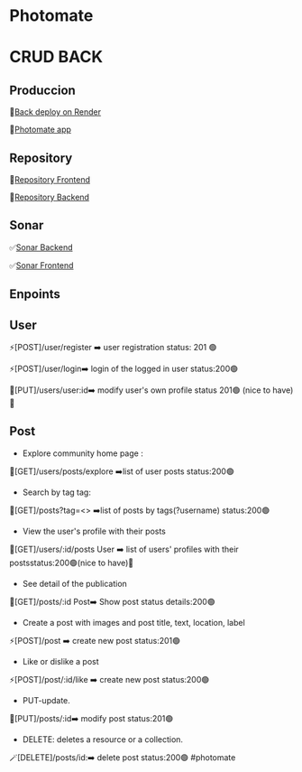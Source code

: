 # Photomate

# CRUD BACK

## Produccion
💫[Back deploy on Render](https://https-cristina-fores-final-project.onrender.com)

💫[Photomate app](https://photomate-cristina.netlify.app/)

## Repository

💫[Repository Frontend](https://github.com/CristinaFores/photomate-fronted)

💫[Repository Backend](https://github.com/CristinaFores/photomate-backend)

## Sonar

✅[Sonar Backend](https://sonarcloud.io/project/overview?id=isdi-coders-2022_Cristina-Fores_Back-Final-Project-202209-BCN)

✅[Sonar Frontend](https://sonarcloud.io/project/overview?id=isdi-coders-2022_Cristina-Fores_Front-Final-Project-202209-BCN)

## Enpoints

## User

⚡[POST]/user/register ➡️ user registration status: 201 🟢

⚡[POST]/user/login➡️ login of the logged in user status:200🟢

📝[PUT]/users/user:id➡️ modify user's own profile status 201🟢 (nice to have)💬

## Post

- Explore community home page :

📍[GET]/users/posts/explore ➡️list of user posts status:200🟢

- Search by tag tag:

📍[GET]/posts?tag=<> ➡️list of posts by tags(?username) status:200🟢

- View the user's profile with their posts

📍[GET]/users/:id/posts User ➡️ list of users' profiles with their postsstatus:200🟢(nice to have)💬

- See detail of the publication

📍[GET]/posts/:id Post➡️ Show post status details:200🟢

- Create a post with images and post title, text, location,
  label

⚡[POST]/post ➡️ create new post status:201🟢

- Like or dislike a post

⚡[POST]/post/:id/like ➡️ create new post status:200🟢

- PUT-update.

📝[PUT]/posts/:id➡️ modify post status:201🟢

- DELETE: deletes a resource or a collection.

🪄[DELETE]/posts/id:➡️ delete post status:200🟢
#photomate
